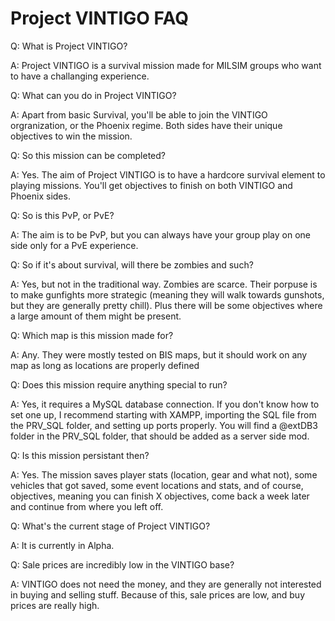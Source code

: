 # Project VINTIGO FAQ
Q: What is Project VINTIGO?

A: Project VINTIGO is a survival mission made for MILSIM groups who want to have a challanging experience.


Q: What can you do in Project VINTIGO?

A: Apart from basic Survival, you'll be able to join the VINTIGO orgranization, or the Phoenix regime. Both sides have their unique objectives to win the mission.

Q: So this mission can be completed?

A: Yes. The aim of Project VINTIGO is to have a hardcore survival element to playing missions. You'll get objectives to finish on both VINTIGO and Phoenix sides.


Q: So is this PvP, or PvE?

A: The aim is to be PvP, but you can always have your group play on one side only for a PvE experience.


Q: So if it's about survival, will there be zombies and such?

A: Yes, but not in the traditional way. Zombies are scarce. Their porpuse is to make gunfights more strategic (meaning they will walk towards gunshots, but they are generally pretty chill). Plus there will be some objectives where a large amount of them might be present.


Q: Which map is this mission made for?

A: Any. They were mostly tested on BIS maps, but it should work on any map as long as locations are properly defined


Q: Does this mission require anything special to run?

A: Yes, it requires a MySQL database connection. If you don't know how to set one up, I recommend starting with XAMPP, importing the SQL file from the PRV_SQL folder, and setting up ports properly. You will find a @extDB3 folder in the PRV_SQL folder, that should be added as a server side mod.


Q: Is this mission persistant then?

A: Yes. The mission saves player stats (location, gear and what not), some vehicles that got saved, some event locations and stats, and of course, objectives, meaning you can finish X objectives, come back a week later and continue from where you left off.


Q: What's the current stage of Project VINTIGO?

A: It is currently in Alpha.


Q: Sale prices are incredibly low in the VINTIGO base?

A: VINTIGO does not need the money, and they are generally not interested in buying and selling stuff. Because of this, sale prices are low, and buy prices are really high.
